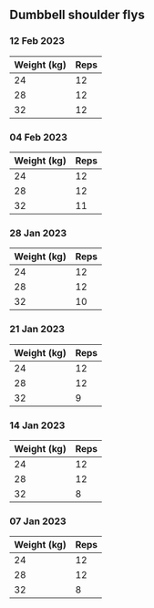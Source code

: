 ## Dumbbell shoulder flys

### 12 Feb 2023

| Weight (kg) | Reps |
| ----------- | ---- |
| 24 | 12 |
| 28 | 12 |
| 32 | 12 |

### 04 Feb 2023

| Weight (kg) | Reps |
| ----------- | ---- |
| 24 | 12 |
| 28 | 12 |
| 32 | 11 |

### 28 Jan 2023

| Weight (kg) | Reps |
| ----------- | ---- |
| 24 | 12 |
| 28 | 12 |
| 32 | 10 |

### 21 Jan 2023

| Weight (kg) | Reps |
| ----------- | ---- |
| 24 | 12 |
| 28 | 12 |
| 32 | 9 |

### 14 Jan 2023

| Weight (kg) | Reps |
| ----------- | ---- |
| 24 | 12 |
| 28 | 12 |
| 32 | 8 |

### 07 Jan 2023

| Weight (kg) | Reps |
| ----------- | ---- |
| 24 | 12 |
| 28 | 12 |
| 32 | 8 |